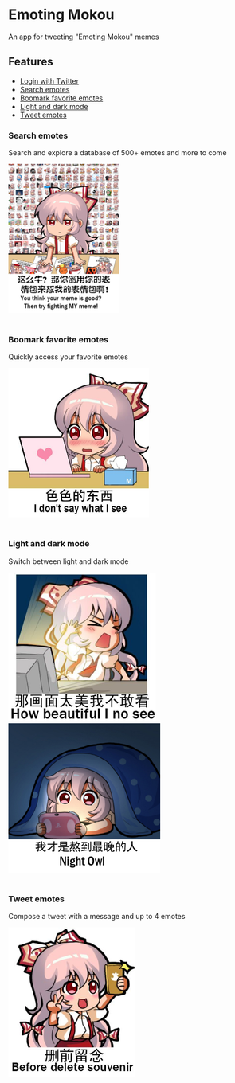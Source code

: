# Emoting Mokou

An app for tweeting \"Emoting Mokou\" memes

## Features
* [Login with Twitter](https://twitter.com/)
* [Search emotes](#search)
* [Boomark favorite emotes](#bookmark)
* [Light and dark mode](#dark)
* [Tweet emotes](#tweet)

### Search emotes <a name="search"></a>
Search and explore a database of 500+ emotes and more to come
<br>

<img src="images/500.jpg" height="300">
<br>
<br>

### Boomark favorite emotes <a name="bookmark"></a>
Quickly access your favorite emotes
<br>

<img src="images/168.jpg" height="300">
<br>
<br>


### Light and dark mode <a name="dark"></a>
Switch between light and dark mode
<br>

<img src="images/5.jpg" height="300"><img src="images/114.jpg" height="300">
<br>
<br>

### Tweet emotes <a name="tweet"></a>
Compose a tweet with a message and up to 4 emotes
<br>

<img src="images/18.jpg" height="300">
